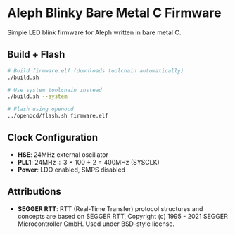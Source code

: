 # Aleph Blinky Bare Metal C Firmware

Simple LED blink firmware for Aleph written in bare metal C.

## Build + Flash

```bash
# Build firmware.elf (downloads toolchain automatically)
./build.sh

# Use system toolchain instead
./build.sh --system

# Flash using openocd
../openocd/flash.sh firmware.elf
```

## Clock Configuration

- **HSE**: 24MHz external oscillator
- **PLL1**: 24MHz ÷ 3 × 100 ÷ 2 = 400MHz (SYSCLK)
- **Power**: LDO enabled, SMPS disabled

## Attributions

- **SEGGER RTT**: RTT (Real-Time Transfer) protocol structures and concepts are based on SEGGER RTT, Copyright (c) 1995 - 2021 SEGGER Microcontroller GmbH. Used under BSD-style license.
